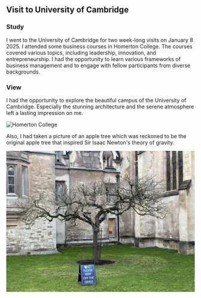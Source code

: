 ## Visit to University of Cambridge

### Study

I went to the University of Cambridge for two week-long visits on January 8 2025. I attended some business courses in Homerton College. The courses covered various topics, including leadership, innovation, and entrepreneurship. I had the opportunity to learn various frameworks of business management and to engage with fellow participants from diverse backgrounds.

### View

I had the opportunity to explore the beautiful campus of the University of Cambridge. Especially the stunning architecture and the serene atmosphere left a lasting impression on me.

![Homerton College](../img/cambridge.jpg)

Also, I had taken a picture of an apple tree which was reckoned to be the original apple tree that inspired Sir Isaac Newton's theory of gravity.

![Apple Tree](../img/appletree.jpg)


